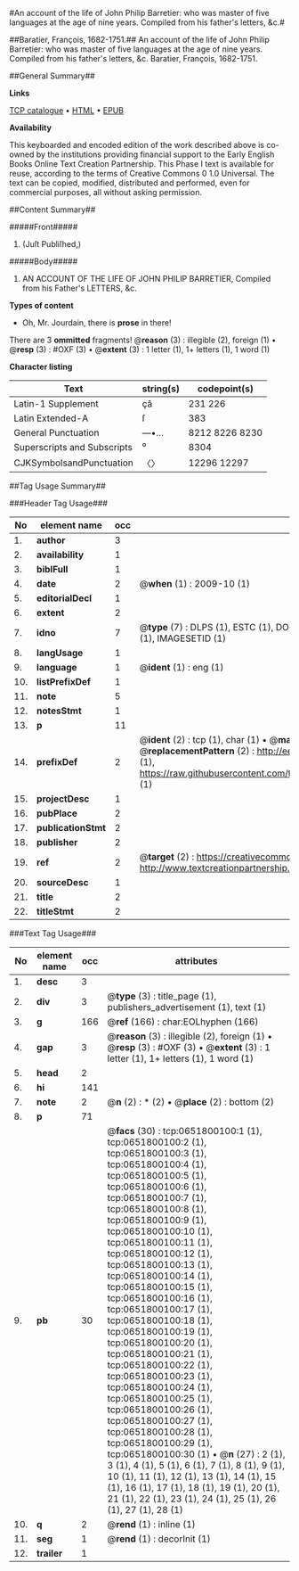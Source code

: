 #An account of the life of John Philip Barretier: who was master of five languages at the age of nine years. Compiled from his father's letters, &c.#

##Baratier, François, 1682-1751.##
An account of the life of John Philip Barretier: who was master of five languages at the age of nine years. Compiled from his father's letters, &c.
Baratier, François, 1682-1751.

##General Summary##

**Links**

[TCP catalogue](http://www.ota.ox.ac.uk/tcp/)  • 
[HTML](http://tei.it.ox.ac.uk/tcp/Texts-HTML/free/004/004845903.html)  • 
[EPUB](http://tei.it.ox.ac.uk/tcp/Texts-EPUB/free/004/004845903.epub)

**Availability**

This keyboarded and encoded edition of the
	       work described above is co-owned by the institutions
	       providing financial support to the Early English Books
	       Online Text Creation Partnership. This Phase I text is
	       available for reuse, according to the terms of Creative
	       Commons 0 1.0 Universal. The text can be copied,
	       modified, distributed and performed, even for
	       commercial purposes, all without asking permission.


##Content Summary##

#####Front#####

1. (Juſt Publiſhed,)

#####Body#####

1. AN ACCOUNT OF THE LIFE OF JOHN PHILIP BARRETIER, Compiled from his Father's LETTERS, &c.

**Types of content**

  * Oh, Mr. Jourdain, there is **prose** in there!

There are 3 **ommitted** fragments! 
 @__reason__ (3) : illegible (2), foreign (1)  •  @__resp__ (3) : #OXF (3)  •  @__extent__ (3) : 1 letter (1), 1+ letters (1), 1 word (1)

**Character listing**


|Text|string(s)|codepoint(s)|
|---|---|---|
|Latin-1 Supplement|çâ|231 226|
|Latin Extended-A|ſ|383|
|General Punctuation|—•…|8212 8226 8230|
|Superscripts             and Subscripts|⁰|8304|
|CJKSymbolsandPunctuation|〈〉|12296 12297|

##Tag Usage Summary##

###Header Tag Usage###

|No|element name|occ|attributes|
|---|---|---|---|
|1.|__author__|3||
|2.|__availability__|1||
|3.|__biblFull__|1||
|4.|__date__|2| @__when__ (1) : 2009-10 (1)|
|5.|__editorialDecl__|1||
|6.|__extent__|2||
|7.|__idno__|7| @__type__ (7) : DLPS (1), ESTC (1), DOCNO (1), TCP (1), GALEDOCNO (1), CONTENTSET (1), IMAGESETID (1)|
|8.|__langUsage__|1||
|9.|__language__|1| @__ident__ (1) : eng (1)|
|10.|__listPrefixDef__|1||
|11.|__note__|5||
|12.|__notesStmt__|1||
|13.|__p__|11||
|14.|__prefixDef__|2| @__ident__ (2) : tcp (1), char (1)  •  @__matchPattern__ (2) : ([0-9\-]+):([0-9IVX]+) (1), (.+) (1)  •  @__replacementPattern__ (2) : http://eebo.chadwyck.com/downloadtiff?vid=$1&page=$2 (1), https://raw.githubusercontent.com/textcreationpartnership/Texts/master/tcpchars.xml#$1 (1)|
|15.|__projectDesc__|1||
|16.|__pubPlace__|2||
|17.|__publicationStmt__|2||
|18.|__publisher__|2||
|19.|__ref__|2| @__target__ (2) : https://creativecommons.org/publicdomain/zero/1.0/ (1), http://www.textcreationpartnership.org/docs/. (1)|
|20.|__sourceDesc__|1||
|21.|__title__|2||
|22.|__titleStmt__|2||


###Text Tag Usage###

|No|element name|occ|attributes|
|---|---|---|---|
|1.|__desc__|3||
|2.|__div__|3| @__type__ (3) : title_page (1), publishers_advertisement (1), text (1)|
|3.|__g__|166| @__ref__ (166) : char:EOLhyphen (166)|
|4.|__gap__|3| @__reason__ (3) : illegible (2), foreign (1)  •  @__resp__ (3) : #OXF (3)  •  @__extent__ (3) : 1 letter (1), 1+ letters (1), 1 word (1)|
|5.|__head__|2||
|6.|__hi__|141||
|7.|__note__|2| @__n__ (2) : * (2)  •  @__place__ (2) : bottom (2)|
|8.|__p__|71||
|9.|__pb__|30| @__facs__ (30) : tcp:0651800100:1 (1), tcp:0651800100:2 (1), tcp:0651800100:3 (1), tcp:0651800100:4 (1), tcp:0651800100:5 (1), tcp:0651800100:6 (1), tcp:0651800100:7 (1), tcp:0651800100:8 (1), tcp:0651800100:9 (1), tcp:0651800100:10 (1), tcp:0651800100:11 (1), tcp:0651800100:12 (1), tcp:0651800100:13 (1), tcp:0651800100:14 (1), tcp:0651800100:15 (1), tcp:0651800100:16 (1), tcp:0651800100:17 (1), tcp:0651800100:18 (1), tcp:0651800100:19 (1), tcp:0651800100:20 (1), tcp:0651800100:21 (1), tcp:0651800100:22 (1), tcp:0651800100:23 (1), tcp:0651800100:24 (1), tcp:0651800100:25 (1), tcp:0651800100:26 (1), tcp:0651800100:27 (1), tcp:0651800100:28 (1), tcp:0651800100:29 (1), tcp:0651800100:30 (1)  •  @__n__ (27) : 2 (1), 3 (1), 4 (1), 5 (1), 6 (1), 7 (1), 8 (1), 9 (1), 10 (1), 11 (1), 12 (1), 13 (1), 14 (1), 15 (1), 16 (1), 17 (1), 18 (1), 19 (1), 20 (1), 21 (1), 22 (1), 23 (1), 24 (1), 25 (1), 26 (1), 27 (1), 28 (1)|
|10.|__q__|2| @__rend__ (1) : inline (1)|
|11.|__seg__|1| @__rend__ (1) : decorInit (1)|
|12.|__trailer__|1||

